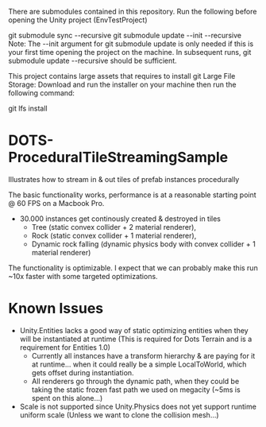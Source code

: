There are submodules contained in this repository. Run the following before opening the Unity project (EnvTestProject)

git submodule sync --recursive
git submodule update --init --recursive
Note: The --init argument for git submodule update is only needed if this is your first time opening the project on the machine. In subsequent runs, git submodule update --recursive should be sufficient.

This project contains large assets that requires to install git Large File Storage:
Download and run the installer on your machine then run the following command:

git lfs install





# DOTS-ProceduralTileStreamingSample

Illustrates how to stream in & out tiles of prefab instances procedurally

The basic functionality works, performance is at a reasonable starting point @ 60 FPS on a Macbook Pro.
* 30.000 instances get continously created & destroyed in tiles
  * Tree (static convex collider + 2 material renderer),
  * Rock (static convex collider + 1 material renderer),
  * Dynamic rock falling (dynamic physics body with convex collider + 1 material renderer)


The functionality is optimizable. I expect that we can probably make this run ~10x faster with some targeted optimizations.

# Known Issues
* Unity.Entities lacks a good way of static optimizing entities when they will be instantiated at runtime (This is required for Dots Terrain and is a requirement for Entities 1.0)
  * Currently all instances have a transform hierarchy & are paying for it at runtime... when it could really be a simple LocalToWorld, which gets offset during instantiation.
  * All renderers go through the dynamic path, when they could be taking the static frozen fast path we used on megacity (~5ms is spent on this alone...)
* Scale is not supported since Unity.Physics does not yet support runtime uniform scale (Unless we want to clone the collision mesh...)
